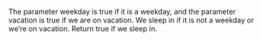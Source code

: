 The parameter weekday is true if it is a weekday, and the parameter vacation is true if we are on vacation. We sleep in if it is not a weekday or we’re on vacation. Return true if we sleep in.
